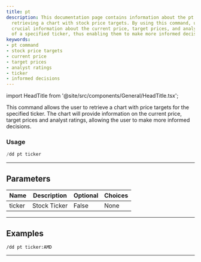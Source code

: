 ```yaml
---
title: pt
description: This documentation page contains information about the pt command for
  retrieving a chart with stock price targets. By using this command, users can obtain
  crucial information about the current price, target prices, and analyst ratings
  of a specified ticker, thus enabling them to make more informed decisions.
keywords:
- pt command
- stock price targets
- current price
- target prices
- analyst ratings
- ticker
- informed decisions
---
```


import HeadTitle from '@site/src/components/General/HeadTitle.tsx';

<HeadTitle title="duedilligence: pt - Discord Reference | OpenBB Bot Docs" />

This command allows the user to retrieve a chart with price targets for the specified ticker. The chart will provide information on the current price, target prices and analyst ratings, allowing the user to make more informed decisions.

### Usage

```python wordwrap
/dd pt ticker
```

---

## Parameters

| Name | Description | Optional | Choices |
| ---- | ----------- | -------- | ------- |
| ticker | Stock Ticker | False | None |


---

## Examples

```
/dd pt ticker:AMD
```
---
